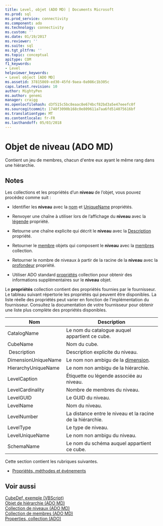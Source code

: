 ```yaml
---
title: Level, objet (ADO MD) | Documents Microsoft
ms.prod: sql
ms.prod_service: connectivity
ms.component: ado
ms.technology: connectivity
ms.custom: ''
ms.date: 01/19/2017
ms.reviewer: ''
ms.suite: sql
ms.tgt_pltfrm: ''
ms.topic: conceptual
apitype: COM
f1_keywords:
- Level
helpviewer_keywords:
- Level object [ADO MD]
ms.assetid: 37815869-ed30-45fd-9aea-0a986c1b305c
caps.latest.revision: 10
author: MightyPen
ms.author: genemi
manager: craigg
ms.openlocfilehash: d3f515c5bc8eaac8e674bcf82bd3a5e47eeefc0f
ms.sourcegitcommit: 1740f3090b168c0e809611a7aa6fd514075616bf
ms.translationtype: MT
ms.contentlocale: fr-FR
ms.lasthandoff: 05/03/2018
---
```

# <a name="level-object-ado-md"></a>Objet de niveau (ADO MD)
Contient un jeu de membres, chacun d'entre eux ayant le même rang dans une hiérarchie.  
  
## <a name="remarks"></a>Notes  
 Les collections et les propriétés d’un **niveau** de l’objet, vous pouvez procédez comme suit :  
  
-   Identifier les **niveau** avec la [nom](../../../ado/reference/ado-md-api/name-property-ado-md.md) et [UniqueName](../../../ado/reference/ado-md-api/uniquename-property-ado-md.md) propriétés.  
  
-   Renvoyer une chaîne à utiliser lors de l’affichage du **niveau** avec la [légende](../../../ado/reference/ado-md-api/caption-property-ado-md.md) propriété.  
  
-   Retourne une chaîne explicite qui décrit le **niveau** avec la [Description](../../../ado/reference/ado-md-api/description-property-ado-md.md) propriété.  
  
-   Retourner le [membre](../../../ado/reference/ado-md-api/member-object-ado-md.md) objets qui composent le **niveau** avec la [membres](../../../ado/reference/ado-md-api/members-collection-ado-md.md) collection.  
  
-   Retourner le nombre de niveaux à partir de la racine de la **niveau** avec la [profondeur](../../../ado/reference/ado-md-api/depth-property-ado-md.md) propriété.  
  
-   Utiliser ADO standard [propriétés](../../../ado/reference/ado-api/properties-collection-ado.md) collection pour obtenir des informations supplémentaires sur le **niveau** objet.  
  
 Le **propriétés** collection contient des propriétés fournies par le fournisseur. Le tableau suivant répertorie les propriétés qui peuvent être disponibles. La liste réelle des propriétés peut varier en fonction de l’implémentation du fournisseur. Consultez la documentation de votre fournisseur pour obtenir une liste plus complète des propriétés disponibles.  
  
|Nom| Description|  
|----------|-----------------|  
|CatalogName|Le nom du catalogue auquel appartient ce cube.|  
|CubeName|Nom du cube.|  
| Description|Description explicite du niveau.|  
|DimensionUniqueName|Le nom non ambigu de la [dimension](../../../ado/reference/ado-md-api/dimension-object-ado-md.md).|  
|HierarchyUniqueName|Le nom non ambigu de la hiérarchie.|  
|LevelCaption|Étiquette ou légende associée au niveau.|  
|LevelCardinality|Nombre de membres du niveau.|  
|LevelGUID|Le GUID du niveau.|  
|LevelName|Nom du niveau.|  
|LevelNumber|La distance entre le niveau et la racine de la hiérarchie.|  
|LevelType|Le type de niveau.|  
|LevelUniqueName|Le nom non ambigu du niveau.|  
|SchemaName|Le nom du schéma auquel appartient ce cube.|  
  
 Cette section contient les rubriques suivantes.  
  
-   [Propriétés, méthodes et événements](../../../ado/reference/ado-md-api/level-object-properties-methods-and-events.md)  
  
## <a name="see-also"></a>Voir aussi  
 [CubeDef, exemple (VBScript)](../../../ado/reference/ado-md-api/cubedef-example-vbscript.md)   
 [Objet de hiérarchie (ADO MD)](../../../ado/reference/ado-md-api/hierarchy-object-ado-md.md)   
 [Collection de niveaux (ADO MD)](../../../ado/reference/ado-md-api/levels-collection-ado-md.md)   
 [Collection de membres (ADO MD)](../../../ado/reference/ado-md-api/members-collection-ado-md.md)   
 [Properties, collection (ADO)](../../../ado/reference/ado-api/properties-collection-ado.md)
